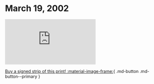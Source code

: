 # March 19, 2002

![](https://www.achewood.com/comic.php?date=03192002)

[Buy a signed strip of this print! :material-image-frame:](https://achewood-holiday-pop-up.myshopify.com/products/strip#03192002){ .md-button .md-button--primary }
